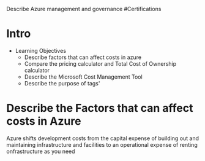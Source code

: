 Describe Azure management and governance
#Certifications
# Intro
- Learning Objectives
	- Describe factors that can affect costs in azure
	- Compare the pricing calculator and Total Cost of Ownership calculator
	- Describe the Microsoft Cost Management Tool
	- Describe the purpose of tags'

# Describe the Factors that can affect costs in Azure 
Azure shifts development costs from the capital expense of building out and maintaining infrastructure and facilities to an operational expense of renting onfrastructure as you need